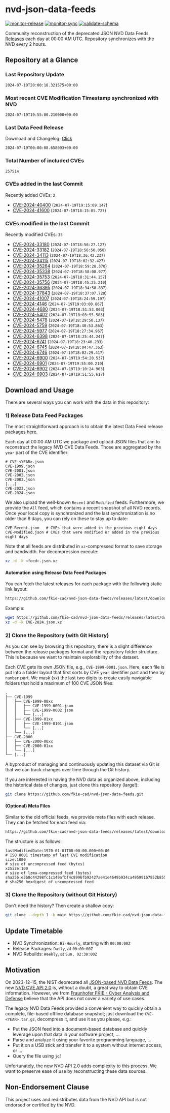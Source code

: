 # nvd-json-data-feeds

[![monitor-release](https://github.com/fkie-cad/nvd-json-data-feeds/actions/workflows/monitor_release.yml/badge.svg)](https://github.com/fkie-cad/nvd-json-data-feeds/actions/workflows/monitor_release.yml)
[![monitor-sync](https://github.com/fkie-cad/nvd-json-data-feeds/actions/workflows/monitor_sync.yml/badge.svg)](https://github.com/fkie-cad/nvd-json-data-feeds/actions/workflows/monitor_sync.yml)
[![validate-schema](https://github.com/fkie-cad/nvd-json-data-feeds/actions/workflows/validate_schema.yml/badge.svg)](https://github.com/fkie-cad/nvd-json-data-feeds/actions/workflows/validate_schema.yml)

Community reconstruction of the deprecated JSON NVD Data Feeds.
[Releases](https://github.com/fkie-cad/nvd-json-data-feeds/releases/latest) each day at 00:00 AM UTC.
Repository synchronizes with the NVD every 2 hours.

## Repository at a Glance

### Last Repository Update

```plain
2024-07-19T20:00:18.321575+00:00
```

### Most recent CVE Modification Timestamp synchronized with NVD

```plain
2024-07-19T19:55:00.210000+00:00
```

### Last Data Feed Release

Download and Changelog: [Click](https://github.com/fkie-cad/nvd-json-data-feeds/releases/latest)

```plain
2024-07-19T00:00:08.658093+00:00
```

### Total Number of included CVEs

```plain
257514
```

### CVEs added in the last Commit

Recently added CVEs: `2`

- [CVE-2024-40400](CVE-2024/CVE-2024-404xx/CVE-2024-40400.json) (`2024-07-19T19:15:09.147`)
- [CVE-2024-41600](CVE-2024/CVE-2024-416xx/CVE-2024-41600.json) (`2024-07-19T18:15:05.727`)


### CVEs modified in the last Commit

Recently modified CVEs: `35`

- [CVE-2024-33180](CVE-2024/CVE-2024-331xx/CVE-2024-33180.json) (`2024-07-19T18:56:27.127`)
- [CVE-2024-33182](CVE-2024/CVE-2024-331xx/CVE-2024-33182.json) (`2024-07-19T18:56:50.050`)
- [CVE-2024-34113](CVE-2024/CVE-2024-341xx/CVE-2024-34113.json) (`2024-07-19T18:36:42.237`)
- [CVE-2024-34115](CVE-2024/CVE-2024-341xx/CVE-2024-34115.json) (`2024-07-19T18:02:32.427`)
- [CVE-2024-35264](CVE-2024/CVE-2024-352xx/CVE-2024-35264.json) (`2024-07-19T18:59:28.370`)
- [CVE-2024-35338](CVE-2024/CVE-2024-353xx/CVE-2024-35338.json) (`2024-07-19T18:58:08.977`)
- [CVE-2024-35753](CVE-2024/CVE-2024-357xx/CVE-2024-35753.json) (`2024-07-19T18:31:44.157`)
- [CVE-2024-35756](CVE-2024/CVE-2024-357xx/CVE-2024-35756.json) (`2024-07-19T18:45:25.210`)
- [CVE-2024-36395](CVE-2024/CVE-2024-363xx/CVE-2024-36395.json) (`2024-07-19T18:34:58.837`)
- [CVE-2024-37843](CVE-2024/CVE-2024-378xx/CVE-2024-37843.json) (`2024-07-19T18:37:07.720`)
- [CVE-2024-41007](CVE-2024/CVE-2024-410xx/CVE-2024-41007.json) (`2024-07-19T18:24:59.197`)
- [CVE-2024-4146](CVE-2024/CVE-2024-41xx/CVE-2024-4146.json) (`2024-07-19T19:03:00.867`)
- [CVE-2024-4680](CVE-2024/CVE-2024-46xx/CVE-2024-4680.json) (`2024-07-19T18:51:53.003`)
- [CVE-2024-5402](CVE-2024/CVE-2024-54xx/CVE-2024-5402.json) (`2024-07-19T18:03:55.583`)
- [CVE-2024-5478](CVE-2024/CVE-2024-54xx/CVE-2024-5478.json) (`2024-07-19T18:29:50.137`)
- [CVE-2024-5759](CVE-2024/CVE-2024-57xx/CVE-2024-5759.json) (`2024-07-19T18:40:53.863`)
- [CVE-2024-5977](CVE-2024/CVE-2024-59xx/CVE-2024-5977.json) (`2024-07-19T18:27:34.967`)
- [CVE-2024-6398](CVE-2024/CVE-2024-63xx/CVE-2024-6398.json) (`2024-07-19T18:25:44.247`)
- [CVE-2024-6741](CVE-2024/CVE-2024-67xx/CVE-2024-6741.json) (`2024-07-19T18:23:40.233`)
- [CVE-2024-6745](CVE-2024/CVE-2024-67xx/CVE-2024-6745.json) (`2024-07-19T18:04:47.363`)
- [CVE-2024-6746](CVE-2024/CVE-2024-67xx/CVE-2024-6746.json) (`2024-07-19T18:02:29.417`)
- [CVE-2024-6900](CVE-2024/CVE-2024-69xx/CVE-2024-6900.json) (`2024-07-19T19:54:20.537`)
- [CVE-2024-6901](CVE-2024/CVE-2024-69xx/CVE-2024-6901.json) (`2024-07-19T19:55:00.210`)
- [CVE-2024-6902](CVE-2024/CVE-2024-69xx/CVE-2024-6902.json) (`2024-07-19T19:10:24.903`)
- [CVE-2024-6903](CVE-2024/CVE-2024-69xx/CVE-2024-6903.json) (`2024-07-19T19:51:55.617`)


## Download and Usage

There are several ways you can work with the data in this repository:

### 1) Release Data Feed Packages

The most straightforward approach is to obtain the latest Data Feed release packages [here](https://github.com/fkie-cad/nvd-json-data-feeds/releases/latest).

Each day at 00:00 AM UTC we package and upload JSON files that aim to reconstruct the legacy NVD CVE Data Feeds.
Those are aggregated by the `year` part of the CVE identifier:

```
# CVE-<YEAR>.json
CVE-1999.json
CVE-2001.json
CVE-2002.json
CVE-2003.json
[...]
CVE-2023.json
CVE-2024.json
```

We also upload the well-known `Recent` and `Modified` feeds.
Furthermore, we provide the `All` feed, which contains a recent snapshot of all NVD records.
Once your local copy is synchronized and the last synchronization is no older than 8 days, you can rely on these to stay up to date:

```plain
CVE-Recent.json   # CVEs that were added in the previous eight days
CVE-Modified.json # CVEs that were modified or added in the previous eight days
```

Note that all feeds are distributed in `xz`-compressed format to save storage and bandwidth.
For decompression execute:

```sh
xz -d -k <feed>.json.xz
```

#### Automation using Release Data Feed Packages

You can fetch the latest releases for each package with the following static link layout:

```sh
https://github.com/fkie-cad/nvd-json-data-feeds/releases/latest/download/CVE-<YEAR>.json.xz
```

Example:

```sh
wget https://github.com/fkie-cad/nvd-json-data-feeds/releases/latest/download/CVE-2024.json.xz
xz -d -k CVE-2024.json.xz
```

### 2) Clone the Repository (with Git History)

As you can see by browsing this repository, there is a slight difference between the release packages format and the repository folder structure.
This is because we want to maintain explorability of the dataset.

Each CVE gets its own JSON file, e.g., `CVE-1999-0001.json`.
Here, each file is put into a folder layout that first sorts by CVE `year` identifier part and then by `number` part.
We mask (`xx`) the last two digits to create easily navigable folders that hold a maximum of 100 CVE JSON files:

```plain
.
├── CVE-1999
│   ├── CVE-1999-00xx
│   │   ├── CVE-1999-0001.json
│   │   ├── CVE-1999-0002.json
│   │   └── [...]
│   ├── CVE-1999-01xx
│   │   ├── CVE-1999-0101.json
│   │   └── [...]
│   └── [...]
├── CVE-2000
│   ├── CVE-2000-00xx
│   ├── CVE-2000-01xx
│   └── [...]
└── [...]
```

A byproduct of managing and continuously updating this dataset via Git is that we can track changes over time through the Git history.

If you are interested in having the NVD data as organized above, including the historical data of changes, just clone this repository (large!):

```sh
git clone https://github.com/fkie-cad/nvd-json-data-feeds.git
```

#### (Optional) Meta Files

Similar to the old official feeds, we provide meta files with each release. They can be fetched for each feed via:

```sh
https://github.com/fkie-cad/nvd-json-data-feeds/releases/latest/download/CVE-<YEAR>.meta
```

The structure is as follows:

```plain
lastModifiedDate:1970-01-01T00:00:00.000+00:00                          # ISO 8601 timestamp of last CVE modification
size:1000                                                               # size of uncompressed feed (bytes)
xzSize:100                                                              # size of lzma-compressed feed (bytes)
sha256:e3b0c44298fc1c149afbf4c8996fb92427ae41e4649b934ca495991b7852b855 # sha256 hexdigest of uncompressed feed
```

### 3) Clone the Repository (without Git History)

Don't need the history? Then create a shallow copy:

```sh
git clone --depth 1 -b main https://github.com/fkie-cad/nvd-json-data-feeds.git
```


## Update Timetable

* NVD Synchronization: `Bi-Hourly`, starting with `00:00:00Z`
* Release Packages: `Daily`, at `00:00:00Z`
* NVD Rebuilds: `Weekly`, at `Sun, 02:30:00Z`


## Motivation

On 2023-12-15, the NIST deprecated all [JSON-based NVD Data Feeds](https://nvd.nist.gov/vuln/data-feeds#divRetirementBanner-1).
The new [NVD CVE API 2.0](https://nvd.nist.gov/developers/vulnerabilities) is, without a doubt, a great way to obtain CVE information.
However, we from [Fraunhofer FKIE - Cyber Analysis and Defense](https://www.fkie.fraunhofer.de/en/departments/cad.html) believe that the API does not cover a variety of use cases.

The legacy NVD Data Feeds provided a convenient way to quickly obtain a complete, file-based offline database snapshot; just download the `CVE-<YEAR>.tar.gz`, decompress it, and use it as you please, e.g.:

- Put the JSON feed into a document-based database and quickly leverage upon that data in your software project, ...
- Parse and analyze it using your favorite programming language, ...
- Put it on a USB stick and transfer it to a system without internet access, or ...
- Query the file using `jq`!

Unfortunately, the new NVD API 2.0 adds complexity to this process.
We want to preserve ease of use by reconstructing these data sources.

## Non-Endorsement Clause

This project uses and redistributes data from the NVD API but is not endorsed or certified by the NVD.